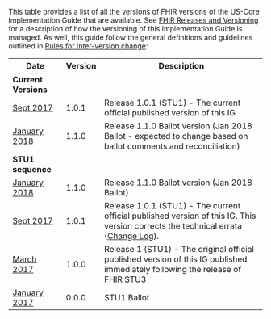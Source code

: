 This table provides a list of all the versions of FHIR versions of the US-Core Implementation Guide that are available. See [FHIR Releases and Versioning](http://build.fhir.org/versions.html#versions) for a description of how the versioning of this Implementation Guide is managed.  As well, this guide follow the general definitions and guidelines outlined in [Rules for Inter-version change](http://build.fhir.org/versions.html#change):

|Date|Version|Description|
|---|---|---|
|**Current Versions**|
|[Sept 2017](http://hl7.org/fhir/us/core/)|1.0.1| Release 1.0.1 (STU1) - The current official published version of this IG|
|[January 2018](http://hl7.org/fhir/us/core/2017Jan/index.html)|1.1.0| Release 1.1.0 Ballot version (Jan 2018 Ballot - expected to change based on ballot comments and reconciliation)|
|**STU1 sequence**|
|[January 2018](http://hl7.org/fhir/us/core/2017Jan/index.html)|1.1.0| Release 1.1.0 Ballot version (Jan 2018 Ballot)|
|[Sept 2017](http://hl7.org/fhir/us/core/1.0.1/index.html)|1.0.1| Release 1.0.1 (STU1) - The current official published version of this IG. This version corrects the technical errata ([Change Log](changelog.html)).|
|[March 2017](http://hl7.org/fhir/us/core/STU1/index.html)|1.0.0| Release 1 (STU1) - The original official published version of this IG published immediately following the release of FHIR STU3|
|[January 2017](http://hl7.org/fhir/us/core/2017Jan/index.html)|0.0.0| STU1 Ballot|

